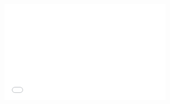 <iframe width="100%" height="300" src="//jsrun.net/HFqKp/embedded/all/light/" allowfullscreen="allowfullscreen" frameborder="0"></iframe>
